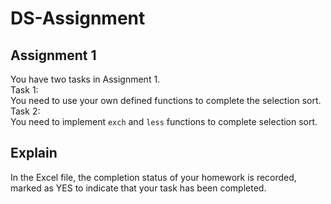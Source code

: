 # DS-Assignment
## Assignment 1
You have two tasks in Assignment 1. <br/>
Task 1: <br/>
You need to use your own defined functions to complete the selection sort.<br/>
Task 2: <br/>
You need to implement `exch` and `less` functions to complete selection sort.<br/>
## Explain
In the Excel file, the completion status of your homework is recorded, marked as YES to indicate that your task has been completed.
